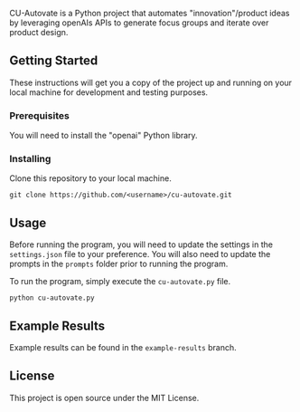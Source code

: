 <!---
you are a developer working on a Python project that automates "innovation"/product ideas by leveraging openAIs APIs to generate focus groups and iterate over product design.
the project is called cu-autovate
at its core, when run the program does the following:
    1. creates an initial set of focus group personas
    2. interviews the initial focus group around their needs
    3. based on the initial focus group data, "innovates" a set of new products
    4. brings that set of new product ideas back to the focus group and conducts feedback interviews
    5. summarizes that feedback
    6. evolves the products based on the focus group feedback
    7. repeats steps 4-7 a set number of iterations
    8. produces final products based on the iterations
important points:
    - there is a settings.json file that contains all of the settings to control the program, the user will need to update the settings to their preference prior to running the program
    - there are various prompts in the program that will need to be updated depending on use case, they are in the prompts folder, they will need to be updated prior to running the program
    - example results can be found in the "example-results" branch
    - will need to install the "openai" Python library
open source under MIT license
please create a github readme for this project
the readme should be formatted for github readmes and should include formatting such as headers and lists where appropriate
--->

CU-Autovate is a Python project that automates "innovation"/product ideas by leveraging openAIs APIs to generate focus groups and iterate over product design.

## Getting Started

These instructions will get you a copy of the project up and running on your local machine for development and testing purposes.

### Prerequisites

You will need to install the "openai" Python library.

### Installing

Clone this repository to your local machine.

```
git clone https://github.com/<username>/cu-autovate.git
```

## Usage

Before running the program, you will need to update the settings in the `settings.json` file to your preference. You will also need to update the prompts in the `prompts` folder prior to running the program.

To run the program, simply execute the `cu-autovate.py` file.

```
python cu-autovate.py
```

## Example Results

Example results can be found in the `example-results` branch.

## License

This project is open source under the MIT License.
